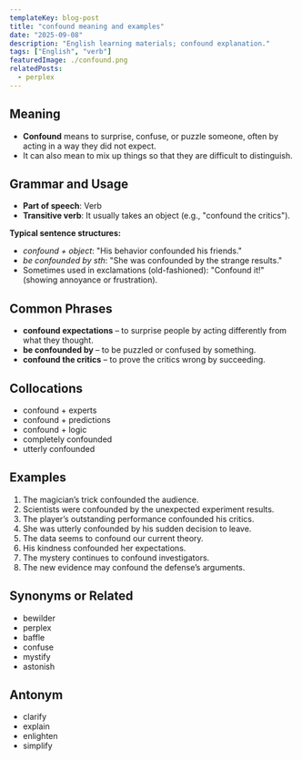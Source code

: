 ```yaml
---
templateKey: blog-post
title: "confound meaning and examples"
date: "2025-09-08"
description: "English learning materials; confound explanation."
tags: ["English", "verb"]
featuredImage: ./confound.png
relatedPosts:
  - perplex
---
```


## Meaning

- **Confound** means to surprise, confuse, or puzzle someone, often by acting in a way they did not expect.
- It can also mean to mix up things so that they are difficult to distinguish.

## Grammar and Usage

- **Part of speech**: Verb
- **Transitive verb**: It usually takes an object (e.g., "confound the critics").

**Typical sentence structures:**

- _confound + object_: "His behavior confounded his friends."
- _be confounded by sth_: "She was confounded by the strange results."
- Sometimes used in exclamations (old-fashioned): "Confound it!" (showing annoyance or frustration).

## Common Phrases

- **confound expectations** – to surprise people by acting differently from what they thought.
- **be confounded by** – to be puzzled or confused by something.
- **confound the critics** – to prove the critics wrong by succeeding.

## Collocations

- confound + experts
- confound + predictions
- confound + logic
- completely confounded
- utterly confounded

## Examples

1. The magician’s trick confounded the audience.
2. Scientists were confounded by the unexpected experiment results.
3. The player’s outstanding performance confounded his critics.
4. She was utterly confounded by his sudden decision to leave.
5. The data seems to confound our current theory.
6. His kindness confounded her expectations.
7. The mystery continues to confound investigators.
8. The new evidence may confound the defense’s arguments.

## Synonyms or Related

- bewilder
- perplex
- baffle
- confuse
- mystify
- astonish

## Antonym

- clarify
- explain
- enlighten
- simplify

